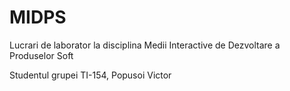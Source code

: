 # MIDPS
Lucrari de laborator la disciplina Medii Interactive de Dezvoltare a Produselor Soft

Studentul grupei TI-154, Popusoi Victor
